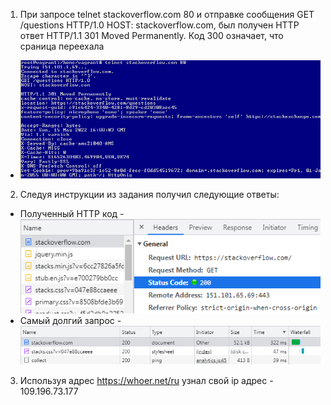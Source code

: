 1. При запросе telnet stackoverflow.com 80 и отправке сообщения GET /questions HTTP/1.0 HOST: stackoverflow.com, был получен HTTP ответ HTTP/1.1 301 Moved Permanently.
Код 300 означает, что сраница переехала
* ![Task1](https://github.com/Atlipoka/devops_netology/blob/main/ComputerNetwork/Lecture1/CS1-task1.png)
2. Следуя инструкции из задания получил следующие ответы:
*  Полученный HTTP код - ![Task2-1](https://github.com/Atlipoka/devops_netology/blob/main/ComputerNetwork/Lecture1/CS1-task2-1.png)
*  Самый долгий запрос - ![Task2-2](https://github.com/Atlipoka/devops_netology/blob/main/ComputerNetwork/Lecture1/CS1-task2-2.png)
3. Используя адрес https://whoer.net/ru узнал свой ip адрес - 109.196.73.177
